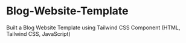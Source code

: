 # Blog-Website-Template
Built a Blog Website Template using Tailwind CSS Component
(HTML, Tailwind CSS, JavaScript)
